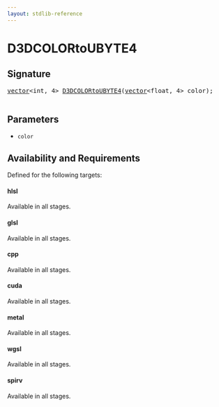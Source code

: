 ```yaml
---
layout: stdlib-reference
---
```


# D3DCOLORtoUBYTE4

## Signature 

<pre>
<a href="/stdlib-reference/types/vector/index" class="code_type">vector</a>&lt;<span class="code_keyword">int</span>, 4&gt; <a href="/stdlib-reference/global-decls/D3DCOLORtoUBYTE4">D3DCOLORtoUBYTE4</a>(<a href="/stdlib-reference/types/vector/index" class="code_type">vector</a>&lt;<span class="code_keyword">float</span>, 4&gt; <span class='code_param'>color</span>);

</pre>

## Parameters

* `color`

## Availability and Requirements

Defined for the following targets:

#### hlsl
Available in all stages.

#### glsl
Available in all stages.

#### cpp
Available in all stages.

#### cuda
Available in all stages.

#### metal
Available in all stages.

#### wgsl
Available in all stages.

#### spirv
Available in all stages.



